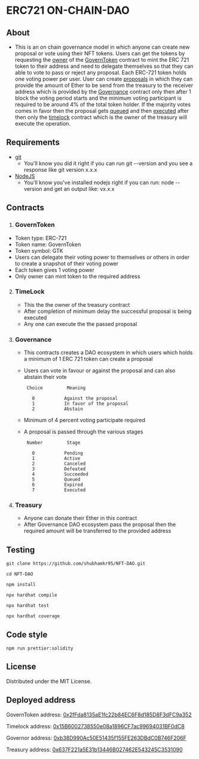 # ERC721 ON-CHAIN-DAO

## About

- This is an on chain governance model in which anyone can create new proposal or vote using their NFT tokens. Users can get the tokens by requesting the [owner](https://mumbai.polygonscan.com/address/0xa7f3c0D12481957A6FAc82cC4EC31f0f9f12843B) of the [GovernToken](https://mumbai.polygonscan.com/address/0x2ffda8135ae1fc22b84ec6f8d185d8f3dfc9a352) contract to mint the ERC 721 token to their address and need to delegate themselves so that they can able to vote to pass or reject any proposal.
  Each ERC-721 token holds one voting power per user. User can create [proposals](https://mumbai.polygonscan.com/tx/0xeae0c5becc6e12701670a9144099a81170516829233031fd310ef313a7d183a9) in which they can provide the amount of Ether to be send from the treasury to the receiver address which is provided by the [Governance](https://mumbai.polygonscan.com/tx/0xeae0c5becc6e12701670a9144099a81170516829233031fd310ef313a7d183a9) contract only then after 1 block the voting period starts and the minimum voting participant is required to be around 4% of the total token holder. If the majority votes comes in favor then the proposal gets [queued](https://mumbai.polygonscan.com/tx/0xd1b19e844802bc62c229d55f049456bdc6f92a1f0d7e53852b73c8a81ab11541) and then [executed](https://mumbai.polygonscan.com/tx/0xa8f7cec847c9e538aa8fb3a5d9039b3c50deeee76ae0fc9a21835c4168095180)
  after then only the [timelock](https://mumbai.polygonscan.com/address/0x15B6002738550e08a1896CF7ac99694031BF0dC8) contract which is the owner of the treasury will execute the operation.

## Requirements

- [git](https://git-scm.com/book/en/v2/Getting-Started-Installing-Git)
  - You'll know you did it right if you can run git --version and you see a response like git version x.x.x
- [NodeJS](https://nodejs.org/en/)
  - You'll know you've installed nodejs right if you can run:
    node --version and get an output like: vx.x.x

## Contracts

1. ### GovernToken

- Token type: ERC-721
- Token name: GovernToken
- Token symbol: GTK
- Users can delegate their voting power to themselves or others in order to create a snapshot of their voting power
- Each token gives 1 voting power
- Only owner can mint token to the required address

2. ### TimeLock

   - This the the owner of the treasury contract
   - After completion of minimum delay the successful proposal is being executed
   - Any one can execute the the passed proposal

3. ### Governance

   - This contracts creates a DAO ecosystem in which users which holds a minimum of 1 ERC 721 token can create a proposal
   - Users can vote in favour or against the proposal and can also abstain their vote

     ```
      Choice         Meaning

        0           Against the proposal
        1           In favor of the proposal
        2           Abstain
     ```

   - Minimum of 4 percent voting participate required
   - A proposal is passed through the various stages

     ```
      Number         Stage

        0           Pending
        1           Active
        2           Canceled
        3           Defeated
        4           Succeeded
        5           Queued
        6           Expired
        7           Executed
     ```

4. ### Treasury

   - Anyone can donate their Ether in this contract
   - After Governance DAO ecosystem pass the proposal then the required amount will be transferred to the provided address

## Testing

```
git clone https://github.com/shubhamkr95/NFT-DAO.git

cd NFT-DAO

npm install

npx hardhat compile

npx hardhat test

npx hardhat coverage

```

## Code style

```
npm run prettier:solidity
```

## License

Distributed under the MIT License.

## Deployed address

GovernToken address: [0x2fFda8135aE1fc22b84EC6F8d185D8F3dFC9a352](https://mumbai.polygonscan.com/address/0x2fFda8135aE1fc22b84EC6F8d185D8F3dFC9a352)

Timelock address: [0x15B6002738550e08a1896CF7ac99694031BF0dC8](https://mumbai.polygonscan.com/address/0x15B6002738550e08a1896CF7ac99694031BF0dC8)

Governor address: [0xb38D990Ac50E51435f155FE263DBdC0B746F206F](https://mumbai.polygonscan.com/address/0xb38D990Ac50E51435f155FE263DBdC0B746F206F)

Treasury address: [0x637F221a5E31b13446B027462E543245C3531090](https://mumbai.polygonscan.com/address/0x637F221a5E31b13446B027462E543245C3531090)
